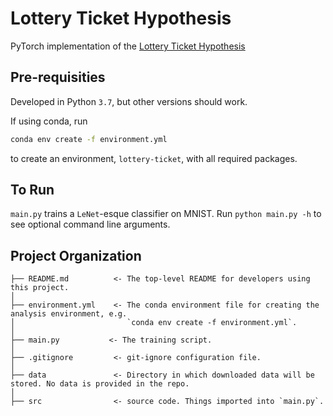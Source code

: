 # Lottery Ticket Hypothesis
PyTorch implementation of the [Lottery Ticket Hypothesis][lottery]

## Pre-requisities
Developed in Python `3.7`,
but other versions should work.

If using conda,
run
```bash
conda env create -f environment.yml
```
to create an environment,
`lottery-ticket`,
with all required packages.

## To Run
`main.py` trains a `LeNet`-esque classifier on MNIST.
Run `python main.py -h` to see optional command line arguments.

## Project Organization

```
├── README.md          <- The top-level README for developers using this project.
│
├── environment.yml    <- The conda environment file for creating the analysis environment, e.g.
│                         `conda env create -f environment.yml`.
│
├── main.py           <- The training script.
│
├── .gitignore         <- git-ignore configuration file.
│
├── data               <- Directory in which downloaded data will be stored. No data is provided in the repo.
│
├── src                <- source code. Things imported into `main.py`.
```


[lottery]: https://arxiv.org/abs/1803.03635
